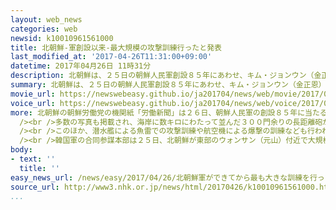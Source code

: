 ```yaml
---
layout: web_news
categories: web
newsid: k10010961561000
title: 北朝鮮-軍創設以来-最大規模の攻撃訓練行ったと発表
last_modified_at: '2017-04-26T11:31:00+09:00'
datetime: 2017年04月26日 11時31分
description: 北朝鮮は、２５日の朝鮮人民軍創設８５年にあわせ、キム・ジョンウン（金正恩）朝鮮労働党委員長の立ち会いの下、軍創設以来、最大規模の攻撃訓練を行ったと発表し、合同軍事演習を行っているアメリカと韓国への威嚇を続けています。
summary: 北朝鮮は、２５日の朝鮮人民軍創設８５年にあわせ、キム・ジョンウン（金正恩）朝鮮労働党委員長の立ち会いの下、軍創設以来、最大規模の攻撃訓練を行ったと発表し、合同軍事演習を行っているアメリカと韓国への威嚇を続けています。
movie_url: https://newswebeasy.github.io/ja201704/news/web/movie/2017/04/26/k10010961561000.mp4
voice_url: https://newswebeasy.github.io/ja201704/news/web/voice/2017/04/26/k10010961561000.mp3
more: 北朝鮮の朝鮮労働党の機関紙「労働新聞」は２６日、朝鮮人民軍の創設８５年に当たる２５日、陸海空合同の大規模な攻撃訓練が東部で行われ、キム・ジョンウン朝鮮労働党委員長が立ち会ったと伝えました。<br
  /><br />多数の写真も掲載され、海岸に数キロにわたって並んだ３００門余りの長距離砲が一斉に砲撃して、砲口から炎を吹き出している様子や、砲撃目標の島に着弾し煙に覆われた様子などがわかります。<br
  /><br />このほか、潜水艦による魚雷での攻撃訓練や航空機による爆撃の訓練なども行われ、「建軍史上、最大規模だ」としています。<br /><br />そしてキム委員長は訓練のあと、「敵対勢力には無慈悲な懲罰で応じるわれわれの武力がどのようなものかをよく見せた」と述べ、満足の意を表明したと伝えています。<br
  /><br />韓国軍の合同参謀本部は２５日、北朝鮮が東部のウォンサン（元山）付近で大規模な砲撃訓練を行ったと明らかにしていました。<br /><br />北朝鮮は、空母「カール・ビンソン」を中心とする艦隊を朝鮮半島周辺に向けて航行させるなど圧力を強めているアメリカや、そのアメリカと合同軍事演習を行っている韓国への威嚇を続けています。
body:
- text: ''
  title: ''
easy_news_url: /news/easy/2017/04/26/北朝鮮軍ができてから最も大きな訓練を行った/
source_url: http://www3.nhk.or.jp/news/html/20170426/k10010961561000.html?utm_int=nsearch_contents_search-items_001
...
```

